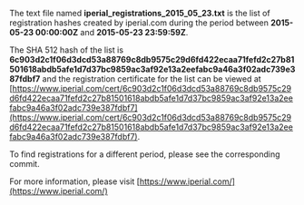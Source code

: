 The text file named **iperial_registrations_2015_05_23.txt** is the list of registration hashes created by iperial.com during the period between **2015-05-23 00:00:00Z** and **2015-05-23 23:59:59Z**.

The SHA 512 hash of the list is **6c903d2c1f06d3dcd53a88769c8db9575c29d6fd422ecaa71fefd2c27b81501618abdb5afe1d7d37bc9859ac3af92e13a2eefabc9a46a3f02adc739e387fdbf7** and the registration certificate for the list can be viewed at [https://www.iperial.com/cert/6c903d2c1f06d3dcd53a88769c8db9575c29d6fd422ecaa71fefd2c27b81501618abdb5afe1d7d37bc9859ac3af92e13a2eefabc9a46a3f02adc739e387fdbf7](https://www.iperial.com/cert/6c903d2c1f06d3dcd53a88769c8db9575c29d6fd422ecaa71fefd2c27b81501618abdb5afe1d7d37bc9859ac3af92e13a2eefabc9a46a3f02adc739e387fdbf7).

To find registrations for a different period, please see the corresponding commit.

For more information, please visit [https://www.iperial.com/](https://www.iperial.com/)
